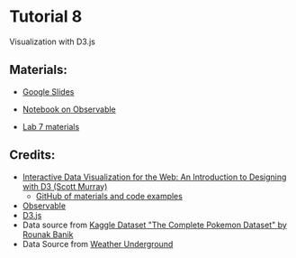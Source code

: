 # Tutorial 8

Visualization with D3.js

## Materials:

- [Google Slides](https://bit.ly/vis-t08)

- [Notebook on Observable](https://bit.ly/vis-t08-ob)

- [Lab 7 materials](./lab7)

## Credits:
- [Interactive Data Visualization for the Web: An Introduction to Designing with D3 (Scott Murray)](https://alignedleft.com/work/d3-book-2e)
  - [GitHub of materials and code examples](https://github.com/alignedleft/d3-book)
- [Observable](https://observablehq.com)
- [D3.js](https://d3js.org/)
- Data source from [Kaggle Dataset "The Complete Pokemon Dataset" by Rounak Banik](https://www.kaggle.com/rounakbanik/pokemon)
- Data Source from [Weather Underground](https://www.wunderground.com)
